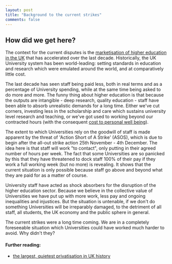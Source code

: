 ```yaml
---
layout: post
title: "Background to the current strikes"
comments: false
---
```



## How did we get here?

The context for the current disputes is the [marketisation of higher education in the UK](https://www.youtube.com/watch?v=UVpMgJKQkUo) that has accelerated over the last decade. Historically, the UK University system has been world-leading: setting standards in education and research which were emulated around the world, and at comparatively little cost.

The last decade has seen staff being paid less, both in real terms and as a percentage of University spending, while at the same time being asked to do more and more. The funny thing about higher education is that because the outputs are intangible - deep research, quality education - staff have been able to absorb unrealistic demands for a long time. Either we've cut corners, investing less in the scholarship and care which sustains university level research and teaching, or we've got used to working beyond our contracted hours (with the consequent [cost to personal well being](http://idiolect.org.uk/notes/?p=6285)).

The extent to which Universities rely on the goodwill of staff is made apparent by the threat of 'Action Short of A Strike' (ASOS), which is due to begin after the all-out strike action 25th November - 4th December. The idea here is that staff will work "to contact", only putting in their agreed number of hours per week. The fact that some Universities are so panicked by this that they have threatened to dock staff 100% of their pay if they work a full working week (but no more) is revealing. It shows that the current situation is only possible because staff go above and beyond what they are paid for as a matter of course.

University staff have acted as shock absorbers for the disruption of the higher education sector. Because we believe in the collective value of Universities we have put up with more work, less pay and ongoing inequalities and injustices. But the situation is untenable, if we don't do something Universities will be irreparably damaged, to the detriment of all staff, all students, the UK economy and the public sphere in general.

The current strikes were a long time coming. We are in a completely foreseeable situation which Universities could have worked much harder to avoid. Why didn't they?

#### Further reading:

* [the largest, quietest privatisation in UK history](https://theconversation.com/capitalist-creep-on-campus-the-largest-quietest-privatisation-in-uk-history-its-why-were-striking-126554)
